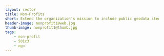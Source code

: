 ```yaml
---
layout: sector
title: Non-Profits
short: Extend the organization's mission to include public geodata stewardship
header-image: nonprofit1@web.jpg
thumb-image: nonprofit1@thumb.jpg
tags:
    - non-profit
    - 501c3
    - ngo
---
```


